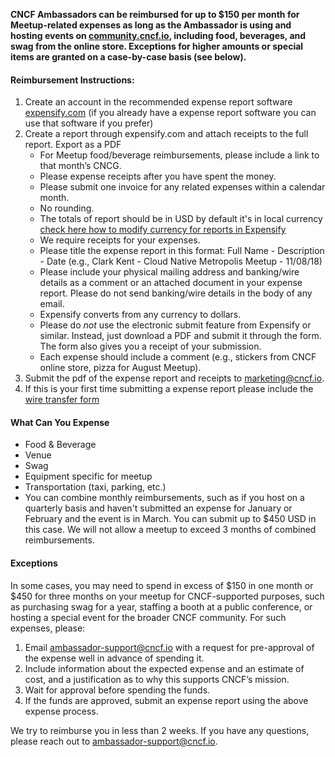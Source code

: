 **CNCF Ambassadors can be reimbursed for up to $150 per month for Meetup-related expenses as long as the Ambassador is using and hosting events on [community.cncf.io](https://community.cncf.io/), including food, beverages, and swag from the online store. Exceptions for higher amounts or special items are granted on a case-by-case basis (see below).**

#### Reimbursement Instructions:
1.	Create an account in the recommended expense report software [expensify.com](https://expensify.com) (if you already have a expense report software you can use that software if you prefer)
2.	Create a report through expensify.com and attach receipts to the full report. Export as a PDF
   	-	For Meetup food/beverage reimbursements, please include a link to that month’s CNCG.
 	-	Please expense receipts after you have spent the money.
 	-	Please submit one invoice for any related expenses within a calendar month.
	-	No rounding.
	-	The totals of report should be in USD by default it's in local currency [check here how to modify currency for reports in Expensify](https://help.expensify.com/articles/expensify-classic/workspaces/Currency#:~:text=Report%20Output%20Currency-,On%20an%20individual%20workspace,-Sign%20into%20your)
	-	We require receipts for your expenses.
	-	Please title the expense report in this format: Full Name - Description - Date (e.g., Clark Kent - Cloud Native Metropolis Meetup - 11/08/18)
	-	Please include your physical mailing address and banking/wire details as a comment or an attached document in your expense report. Please do not send banking/wire details in the body of any email.
	-	Expensify converts from any currency to dollars.
	-	Please do *not* use the electronic submit feature from Expensify or similar. Instead, just download a PDF and submit it through the form. The form also gives you a receipt of your submission.
	-	Each expense should include a comment (e.g., stickers from CNCF online store, pizza for August Meetup).
3.	Submit the pdf of the expense report and receipts to marketing@cncf.io.
4.	If this is your first time submitting a expense report please include the [wire transfer form](https://drive.google.com/file/d/10ynF4lYoEdGEj7y2_tvsVQeGsSZjN_pZ/view?usp=sharing)

#### **What Can You Expense**
-	Food & Beverage
-	Venue
-	Swag
-	Equipment specific for meetup
-	Transportation (taxi, parking, etc.)
-	You can combine monthly reimbursements, such as if you host on a quarterly basis and haven't submitted an expense for January or February and the event is in March. You can submit up to $450 USD in this case. We will not allow a meetup to exceed 3 months of combined reimbursements.

#### **Exceptions**

In some cases, you may need to spend in excess of $150 in one month or $450 for three months on your meetup for CNCF-supported purposes, such as purchasing swag for a year, staffing a booth at a public conference, or hosting a special event for the broader CNCF community. For such expenses, please:

1.	Email ambassador-support@cncf.io with a request for pre-approval of the expense well in advance of spending it.
2.	Include information about the expected expense and an estimate of cost, and a justification as to why this supports CNCF’s mission.
3.	Wait for approval before spending the funds.
4.	If the funds are approved, submit an expense report using the above expense process.



We try to reimburse you in less than 2 weeks. If you have any questions, please reach out to [ambassador-support@cncf.io](ambassador-support@cncf.io).
